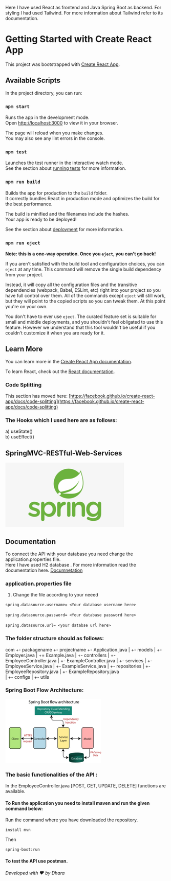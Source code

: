 Here I have used React as frontend and Java Spring Boot as backend. For styling I had used Tailwind.
For more information about Tailwind refer to its documentation.

# Getting Started with Create React App
This project was bootstrapped with [Create React App](https://github.com/facebook/create-react-app).

## Available Scripts
In the project directory, you can run:
### `npm start`

Runs the app in the development mode.\
Open [http://localhost:3000](http://localhost:3000) to view it in your browser.

The page will reload when you make changes.\
You may also see any lint errors in the console.

### `npm test`

Launches the test runner in the interactive watch mode.\
See the section about [running tests](https://facebook.github.io/create-react-app/docs/running-tests) for more information.

### `npm run build`

Builds the app for production to the `build` folder.\
It correctly bundles React in production mode and optimizes the build for the best performance.

The build is minified and the filenames include the hashes.\
Your app is ready to be deployed!

See the section about [deployment](https://facebook.github.io/create-react-app/docs/deployment) for more information.

### `npm run eject`

**Note: this is a one-way operation. Once you `eject`, you can't go back!**

If you aren't satisfied with the build tool and configuration choices, you can `eject` at any time. This command will remove the single build dependency from your project.

Instead, it will copy all the configuration files and the transitive dependencies (webpack, Babel, ESLint, etc) right into your project so you have full control over them. All of the commands except `eject` will still work, but they will point to the copied scripts so you can tweak them. At this point you're on your own.

You don't have to ever use `eject`. The curated feature set is suitable for small and middle deployments, and you shouldn't feel obligated to use this feature. However we understand that this tool wouldn't be useful if you couldn't customize it when you are ready for it.

## Learn More

You can learn more in the [Create React App documentation](https://facebook.github.io/create-react-app/docs/getting-started).

To learn React, check out the [React documentation](https://reactjs.org/).

### Code Splitting

This section has moved here: [https://facebook.github.io/create-react-app/docs/code-splitting](https://facebook.github.io/create-react-app/docs/code-splitting)

### The Hooks which I used here are as follows:
a) useState()<br>
b) useEffect()

## SpringMVC-RESTful-Web-Services

<img src="images/spring-logo.png"  height="200" >

## Documentation

To connect the API with your database you need change the application.properties file.<br>
Here I have used H2 database . For more information read the documentation here. [Documnetation](https://www.baeldung.com/spring-boot-h2-database)

### application.properties file

1. Change the file according to your neeed

```
spring.datasource.username= <Your database username here>

spring.datasource.password= <Your database password here>

spring.datasource.url= <your databse url here> 

```
### The folder structure should as follows:
com
 +- packagename
     +- projectname
         +- Application.java
         |
         +- models
         |   +- Employer.java
         |   += Example.java
         |
         +- controllers
         |   +- EmployeeController.java
         |   +- ExampleController.java
         |
         +- services
         |    +- EmployeeService.java
         |    +- ExampleService.java
         |
         +- repositories
         |    +- EmployeeRepository.java
         |    +- ExampleRepository.java   
         |
         +- configs
         |
         +- utils

### Spring Boot Flow Architecture:
<img src="images/spring-boot-architecture.png"  height="200" >

### The basic functionalities of the API :

In the EmployeeController.java [POST, GET, UPDATE, DELETE] functions are available.<br>

#### To Run the application you need to install maven and run the given command below:

Run the command where you have downloaded the repository.

```
install mvn
```
Then
```
spring-boot:run
```
#### To test the API use postman.




###### Developed with ❤️ by Dhara
